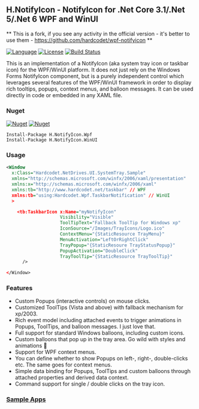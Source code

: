 ## H.NotifyIcon - NotifyIcon for .Net Core 3.1/.Net 5/.Net 6 WPF and WinUI

** This is a fork, if you see any activity in the official version - 
it's better to use them - https://github.com/hardcodet/wpf-notifyicon **

[![Language](https://img.shields.io/badge/language-C%23-blue.svg?style=flat-square)](https://github.com/HavenDV/H.NotifyIcon/search?l=C%23&o=desc&s=&type=Code) 
[![License](https://img.shields.io/github/license/HavenDV/H.NotifyIcon.svg?label=License&maxAge=86400)](LICENSE.md) 
[![Build Status](https://github.com/HavenDV/H.NotifyIcon/workflows/.NET/badge.svg?branch=master)](https://github.com/HavenDV/H.NotifyIcon/actions?query=workflow%3A%22.NET%22)

This is an implementation of a NotifyIcon (aka system tray icon or taskbar icon) for the WPF/WinUI platform. 
It does not just rely on the Windows Forms NotifyIcon component, 
but is a purely independent control which leverages several features of the WPF/WinUI framework 
in order to display rich tooltips, popups, context menus, and balloon messages. 
It can be used directly in code or embedded in any XAML file.

### Nuget

[![Nuget](https://img.shields.io/nuget/dt/H.NotifyIcon.Wpf.svg?style=flat-square&label=H.NotifyIcon.Wpf)](https://www.nuget.org/packages/H.NotifyIcon.Wpf/)
[![Nuget](https://img.shields.io/nuget/dt/H.NotifyIcon.WinUI.svg?style=flat-square&label=H.NotifyIcon.WinUI)](https://www.nuget.org/packages/H.NotifyIcon.WinUI/)

```
Install-Package H.NotifyIcon.Wpf
Install-Package H.NotifyIcon.WinUI
```

### Usage

```xml
<Window
  x:Class="Hardcodet.NetDrives.UI.SystemTray.Sample"
  xmlns="http://schemas.microsoft.com/winfx/2006/xaml/presentation"
  xmlns:x="http://schemas.microsoft.com/winfx/2006/xaml"
  xmlns:tb="http://www.hardcodet.net/taskbar" // WPF
  xmlns:tb="using:Hardcodet.Wpf.TaskbarNotification" // WinUI
  >

    <tb:TaskbarIcon x:Name="myNotifyIcon"
                    Visibility="Visible"
                    ToolTipText="Fallback ToolTip for Windows xp"
                    IconSource="/Images/TrayIcons/Logo.ico"
                    ContextMenu="{StaticResource TrayMenu}"
                    MenuActivation="LeftOrRightClick"
                    TrayPopup="{StaticResoure TrayStatusPopup}"
                    PopupActivation="DoubleClick"
                    TrayToolTip="{StaticResource TrayToolTip}"
      />

</Window>
```

### Features

- Custom Popups (interactive controls) on mouse clicks.
- Customized ToolTips (Vista and above) with fallback mechanism for xp/2003.
- Rich event model including attached events to trigger animations in Popups, ToolTips, and balloon messages. I just love that.
- Full support for standard Windows balloons, including custom icons.
- Custom balloons that pop up in the tray area. Go wild with styles and animations 🙂
- Support for WPF context menus.
- You can define whether to show Popups on left-, right-, double-clicks etc. The same goes for context menus.
- Simple data binding for Popups, ToolTips and custom balloons through attached properties and derived data context.
- Command support for single / double clicks on the tray icon.

### [Sample Apps](https://github.com/HavenDV/H.NotifyIcon/tree/master/samples)

